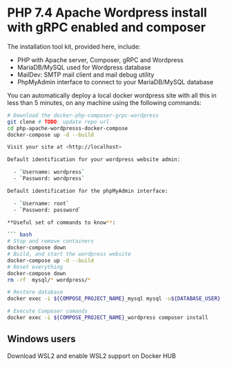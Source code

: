 # PHP 7.4 Apache Wordpress install with gRPC enabled and composer

The installation tool kit, provided here, include:

- PHP with Apache server, Composer, gRPC and Wordpress
- MariaDB/MySQL used for Wordpress database
- MailDev: SMTP mail client and mail debug utility
- PhpMyAdmin interface to connect to your MariaDB/MySQL database

You can automatically deploy a local docker wordpress site with all this in less than 5 minutes, on any machine using the following commands:

````bash
# Download the docker-php-composer-grpc-wordpress
git clone # TODO: update repo url
cd php-apache-wordpresss-docker-compose
docker-compose up -d --build

Visit your site at <http://localhost>

Default identification for your wordpress website admin:

  - `Username: wordpress`
  - `Password: wordpress`

Default identification for the phpMyAdmin interface:

  - `Username: root`
  - `Password: password`

**Useful set of commands to know**:

``` bash
# Stop and remove containers
docker-compose down
# Build, and start the wordpress website
docker-compose up -d --build
# Reset everything
docker-compose down
rm -rf  mysql/* wordpress/*

# Restore database
docker exec -i ${COMPOSE_PROJECT_NAME}_mysql mysql -u${DATABASE_USER} -p${DATABASE_PASSWORD} ${COMPOSE_PROJECT_NAME} < database.sql

# Execute Composer comands
docker exec -i ${COMPOSE_PROJECT_NAME}_wordpress composer install
````

## Windows users

Download WSL2 and enable WSL2 support on Docker HUB
